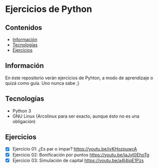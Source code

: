 # Ejercicios de Python

## Contenidos

- [Información](#Información)
- [Tecnologías](#Tecnologías)
- [Ejercicios](#Ejercicios)

## Información

En éste repositorio verán ejercicios de Pyhton, a modo de aprendizaje o quizá
como guía. Uno nunca sabe ;)

## Tecnologías

- Python 3
- GNU Linux (Arcolinux para ser exacto, aunque ésto no es una obligación)

## Ejercicios

- [x] Ejercicio 01: ¿Es par o impar? https://youtu.be/ivKHozpuwcA
- [x] Ejercicio 02: Bonificación por puntos https://youtu.be/jaJyt0EhoTg
- [x] Ejercicio 03: Simulación de capital   https://youtu.be/a4I4iqE1Pzs
